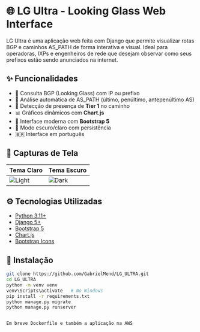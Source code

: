 # 🌐 LG Ultra - Looking Glass Web Interface

LG Ultra é uma aplicação web feita com Django que permite visualizar rotas BGP e caminhos AS_PATH de forma interativa e visual. Ideal para operadoras, IXPs e engenheiros de rede que desejam observar como seus prefixos estão sendo anunciados na internet.

## ✨ Funcionalidades

- 🔎 Consulta BGP (Looking Glass) com IP ou prefixo
- 🧮 Análise automática de AS_PATH (último, penúltimo, antepenúltimo AS)
- 🧠 Detecção de presença de **Tier 1** no caminho
- 📊 Gráficos dinâmicos com **Chart.js**
- 🎨 Interface moderna com **Bootstrap 5**
- 🌙 Modo escuro/claro com persistência
- 🇧🇷 Interface em português

## 📸 Capturas de Tela

| Tema Claro | Tema Escuro |
|------------|-------------|
| ![Light](docs/screenshot-light.png) | ![Dark](docs/screenshot-dark.png) |

## ⚙️ Tecnologias Utilizadas

- [Python 3.11+](https://www.python.org)
- [Django 5+](https://www.djangoproject.com/)
- [Bootstrap 5](https://getbootstrap.com)
- [Chart.js](https://www.chartjs.org/)
- [Bootstrap Icons](https://icons.getbootstrap.com)

## 🚀 Instalação

```bash
git clone https://github.com/GabrielMend/LG_ULTRA.git
cd LG_ULTRA
python -m venv venv
venv\Scripts\activate   # No Windows
pip install -r requirements.txt
python manage.py migrate
python manage.py runserver


Em breve Dockerfile e também a aplicação na AWS 
